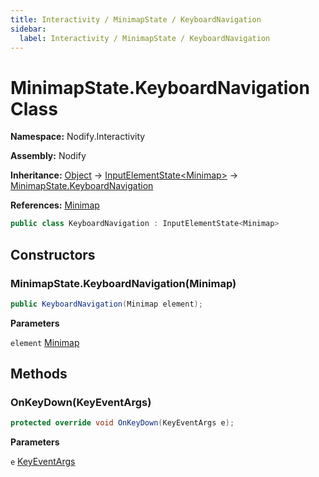```yaml
---
title: Interactivity / MinimapState / KeyboardNavigation
sidebar:
  label: Interactivity / MinimapState / KeyboardNavigation
---
```


# MinimapState.KeyboardNavigation Class  
  
**Namespace:** Nodify.Interactivity  
  
**Assembly:** Nodify  
  
**Inheritance:** [Object](https://docs.microsoft.com/en-us/dotnet/api/System.Object) → [InputElementState\<Minimap\>](Nodify_Interactivity_InputElementState_TElement_) → [MinimapState.KeyboardNavigation](Nodify_Interactivity_MinimapState_KeyboardNavigation)  
  
**References:** [Minimap](Nodify_Minimap)  
  
```csharp  
public class KeyboardNavigation : InputElementState<Minimap>  
```  
  
## Constructors  
  
### MinimapState.KeyboardNavigation(Minimap)  
  
```csharp  
public KeyboardNavigation(Minimap element);  
```  
  
**Parameters**  
  
`element` [Minimap](Nodify_Minimap)  
  
## Methods  
  
### OnKeyDown(KeyEventArgs)  
  
```csharp  
protected override void OnKeyDown(KeyEventArgs e);  
```  
  
**Parameters**  
  
`e` [KeyEventArgs](https://docs.microsoft.com/en-us/dotnet/api/System.Windows.Input.KeyEventArgs)  
  

